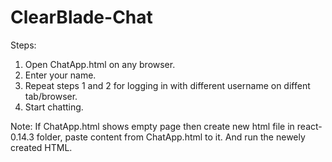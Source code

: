 # ClearBlade-Chat
Steps:
1. Open ChatApp.html on any browser.
2. Enter your name.
3. Repeat steps 1 and 2 for logging in with different username on diffent tab/browser.
4. Start chatting.

Note: If ChatApp.html shows empty page then create new html file in react-0.14.3 folder, paste content from ChatApp.html to it. And run the newely created HTML. 